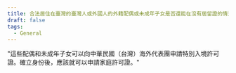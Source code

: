 ```yaml
---
title: 合法居住在臺灣的臺灣人或外國人的外籍配偶或未成年子女是否還能在沒有居留證的情況下進出臺灣？
draft: false
tags:
  - General
---
```

"這些配偶和未成年子女可以向中華民國（台灣）海外代表團申請特別入境許可證。確立身份後，應該就可以申請家庭許可證。"